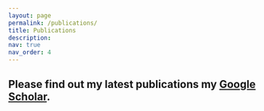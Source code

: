 ```yaml
---
layout: page
permalink: /publications/
title: Publications
description: 
nav: true
nav_order: 4
---
```


## Please find out my latest publications my [Google Scholar](https://scholar.google.com/citations?hl=en&user=s_oeuQUAAAAJ&view_op=list_works&sortby=pubdate). 
